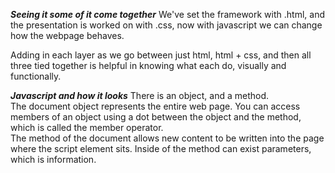**_Seeing it some of it come together_**
We've set the framework with .html, and the presentation is worked on with .css, now with javascript we can change how the webpage behaves.  

Adding in each layer as we go between just html, html + css, and then all three tied together is helpful in knowing what each do, visually and functionally.  

__*Javascript and how it looks*__
There is an object, and a method.   
The document object represents the entire web page. You can access members of an object using a dot between the object and the method, which is called the member operator.  
The method of the document allows new content to be written into the page where the script element sits. Inside of the method can exist parameters, which is information.  

